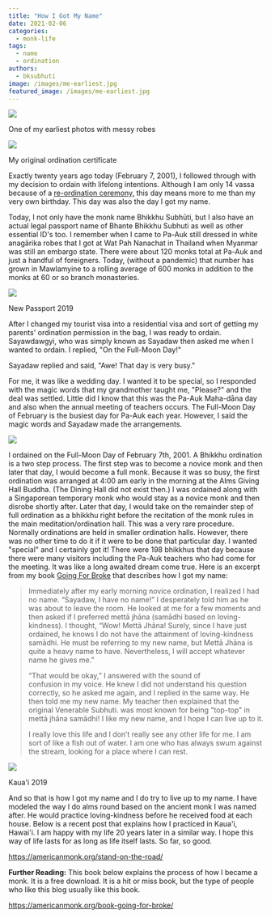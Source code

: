 ```yaml
---
title: "How I Got My Name"
date: 2021-02-06
categories: 
  - monk-life
tags: 
  - name
  - ordination
authors: 
  - bksubhuti
image: /images/me-earliest.jpg
featured_image: /images/me-earliest.jpg
---
```


![](/images/me-earliest.jpg)

One of my earliest photos with messy robes

![](/images/pa-auk-Ordination-Certificate-2001.jpg)

My original ordination certificate

Exactly twenty years ago today (February 7, 2001), I followed through with my decision to ordain with lifelong intentions. Although I am only 14 vassa because of a [re-ordination ceremony,](https://americanmonk.org/why-i-ordained-twice/) this day means more to me than my very own birthday. This day was also the day I got my name.

Today, I not only have the monk name Bhikkhu Subhūti, but I also have an actual legal passport name of Bhante Bhikkhu Subhuti as well as other essential ID's too. I remember when I came to Pa-Auk still dressed in white anagārika robes that I got at Wat Pah Nanachat in Thailand when Myanmar was still an embargo state. There were about 120 monks total at Pa-Auk and just a handful of foreigners. Today, (without a pandemic) that number has grown in Mawlamyine to a rolling average of 600 monks in addition to the monks at 60 or so branch monasteries.

![](/images/bhantepassport-no-num-758x1024.jpg)

New Passport 2019

After I changed my tourist visa into a residential visa and sort of getting my parents' ordination permission in the bag, I was ready to ordain. Sayawdawgyi, who was simply known as Sayadaw then asked me when I wanted to ordain. I replied, "On the Full-Moon Day!"

Sayadaw replied and said, "Awe! That day is very busy."

For me, it was like a wedding day. I wanted it to be special, so I responded with the magic words that my grandmother taught me, "Please?" and the deal was settled. Little did I know that this was the Pa-Auk Maha-dāna day and also when the annual meeting of teachers occurs. The Full-Moon Day of February is the busiest day for Pa-Auk each year. However, I said the magic words and Sayadaw made the arrangements.

![](/images/1440px-Venerable_Pa-Auk_Tawya_Sayadaw_Bhaddanta_Aciṇṇa.jpg)

I ordained on the Full-Moon Day of February 7th, 2001. A Bhikkhu ordination is a two step process. The first step was to become a novice monk and then later that day, I would become a full monk. Because it was so busy, the first ordination was arranged at 4:00 am early in the morning at the Alms Giving Hall Buddha. (The Dining Hall did not exist then.) I was ordained along with a Singaporean temporary monk who would stay as a novice monk and then disrobe shortly after. Later that day, I would take on the remainder step of full ordination as a bhikkhu right before the recitation of the monk rules in the main meditation/ordination hall. This was a very rare procedure. Normally ordinations are held in smaller ordination halls. However, there was no other time to do it if it were to be done that particular day. I wanted "special" and I certainly got it! There were 198 bhikkhus that day because there were many visitors including the Pa-Auk teachers who had come for the meeting. It was like a long awaited dream come true. Here is an excerpt from my book [Going For Broke](https://americanmonk.org/book-going-for-broke/) that describes how I got my name:

> Immediately after my early morning novice ordination, I realized I had no name. “Sayadaw, I have no name!” I desperately told him as he was about to leave the room. He looked at me for a few moments and then asked if I preferred mettā jhāna (samādhi based on loving-kindness). I thought, “Wow! Mettā Jhāna! Surely, since I have just ordained, he knows I do not have the attainment of loving-kindness samādhi. He must be referring to my new name, but Mettā Jhāna is quite a heavy name to have. Nevertheless, I will accept whatever name he gives me.”
> 
>   
> “That would be okay,” I answered with the sound of  
> confusion in my voice. He knew I did not understand his question correctly, so he asked me again, and I replied in the same way. He then told me my new name. My teacher then explained that the original Venerable Subhuti. was most known for being "top-top" in mettā jhāna samādhi! I like my new name, and I hope I can live up to it.
> 
>   
> I really love this life and I don’t really see any other life for me. I am sort of like a fish out of water. I am one who has always swum against the stream, looking for a place where I can rest.

![](/images/cropped-IMG_20190403_182709.jpg)

Kaua'i 2019

And so that is how I got my name and I do try to live up to my name. I have modeled the way I do alms round based on the ancient monk I was named after. He would practice loving-kindness before he received food at each house. Below is a recent post that explains how I practiced in Kaua'i, Hawai'i. I am happy with my life 20 years later in a similar way. I hope this way of life lasts for as long as life itself lasts. So far, so good.

https://americanmonk.org/stand-on-the-road/

**Further Reading:** This book below explains the process of how I became a monk. It is a free download. It is a hit or miss book, but the type of people who like this blog usually like this book.

https://americanmonk.org/book-going-for-broke/